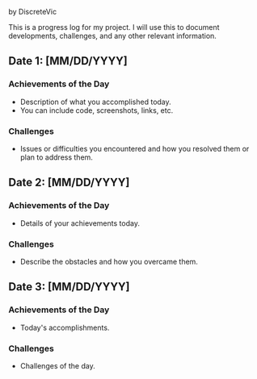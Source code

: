
<link rel="stylesheet" type="text/css" href="/css/style.css">

by DiscreteVic

This is a progress log for my project. I will use this to document developments, challenges, and any other relevant information.

## Date 1: [MM/DD/YYYY]

### Achievements of the Day
- Description of what you accomplished today.
- You can include code, screenshots, links, etc.

### Challenges
- Issues or difficulties you encountered and how you resolved them or plan to address them.

## Date 2: [MM/DD/YYYY]

### Achievements of the Day
- Details of your achievements today.

### Challenges
- Describe the obstacles and how you overcame them.

## Date 3: [MM/DD/YYYY]

### Achievements of the Day
- Today's accomplishments.

### Challenges
- Challenges of the day.
